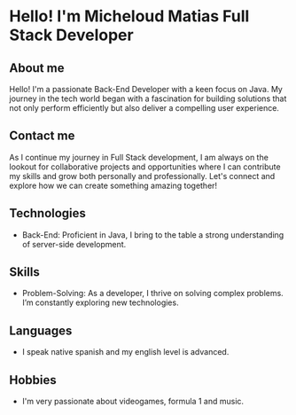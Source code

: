 # Hello! I'm Micheloud Matias Full Stack Developer
## About me
Hello! I'm a passionate Back-End Developer with a keen focus on Java. My journey in the tech world began with a fascination for building solutions that not only perform efficiently but also deliver a compelling user experience.

## Contact me
As I continue my journey in Full Stack development, I am always on the lookout for collaborative projects and opportunities where I can contribute my skills and grow both personally and professionally. Let's connect and explore how we can create something amazing together!

## Technologies
- Back-End: Proficient in Java, I bring to the table a strong understanding of server-side development.

## Skills
- Problem-Solving: As a developer, I thrive on solving complex problems. I’m constantly exploring new technologies.

## Languages
- I speak native spanish and my english level is advanced.

## Hobbies
- I'm very passionate about videogames, formula 1 and music.
